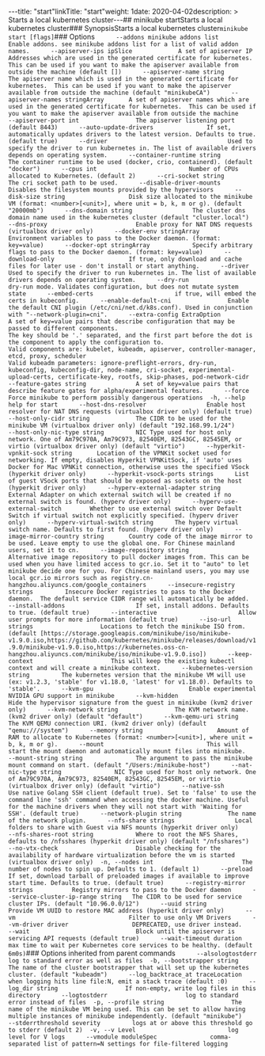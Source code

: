---title: "start"linkTitle: "start"weight: 1date: 2020-04-02description: >  Starts a local kubernetes cluster---## minikube startStarts a local kubernetes cluster### SynopsisStarts a local kubernetes cluster```minikube start [flags]```### Options```      --addons minikube addons list       Enable addons. see minikube addons list for a list of valid addon names.      --apiserver-ips ipSlice             A set of apiserver IP Addresses which are used in the generated certificate for kubernetes.  This can be used if you want to make the apiserver available from outside the machine (default [])      --apiserver-name string             The apiserver name which is used in the generated certificate for kubernetes.  This can be used if you want to make the apiserver available from outside the machine (default "minikubeCA")      --apiserver-names stringArray       A set of apiserver names which are used in the generated certificate for kubernetes.  This can be used if you want to make the apiserver available from outside the machine      --apiserver-port int                The apiserver listening port (default 8443)      --auto-update-drivers               If set, automatically updates drivers to the latest version. Defaults to true. (default true)      --driver                                  Used to specify the driver to run kubernetes in. The list of available drivers depends on operating system.      --container-runtime string          The container runtime to be used (docker, crio, containerd). (default "docker")      --cpus int                          Number of CPUs allocated to Kubernetes. (default 2)      --cri-socket string                 The cri socket path to be used.      --disable-driver-mounts             Disables the filesystem mounts provided by the hypervisors      --disk-size string                  Disk size allocated to the minikube VM (format: <number>[<unit>], where unit = b, k, m or g). (default "20000mb")      --dns-domain string                 The cluster dns domain name used in the kubernetes cluster (default "cluster.local")      --dns-proxy                         Enable proxy for NAT DNS requests (virtualbox driver only)      --docker-env stringArray            Environment variables to pass to the Docker daemon. (format: key=value)      --docker-opt stringArray            Specify arbitrary flags to pass to the Docker daemon. (format: key=value)      --download-only                     If true, only download and cache files for later use - don't install or start anything.      --driver                                  Used to specify the driver to run kubernetes in. The list of available drivers depends on operating system.      --dry-run                           dry-run mode. Validates configuration, but does not mutate system state      --embed-certs                       if true, will embed the certs in kubeconfig.      --enable-default-cni                Enable the default CNI plugin (/etc/cni/net.d/k8s.conf). Used in conjunction with "--network-plugin=cni".      --extra-config ExtraOption          A set of key=value pairs that describe configuration that may be passed to different components.                                          		The key should be '.' separated, and the first part before the dot is the component to apply the configuration to.                                          		Valid components are: kubelet, kubeadm, apiserver, controller-manager, etcd, proxy, scheduler                                          		Valid kubeadm parameters: ignore-preflight-errors, dry-run, kubeconfig, kubeconfig-dir, node-name, cri-socket, experimental-upload-certs, certificate-key, rootfs, skip-phases, pod-network-cidr      --feature-gates string              A set of key=value pairs that describe feature gates for alpha/experimental features.      --force                             Force minikube to perform possibly dangerous operations  -h, --help                              help for start      --host-dns-resolver                 Enable host resolver for NAT DNS requests (virtualbox driver only) (default true)      --host-only-cidr string             The CIDR to be used for the minikube VM (virtualbox driver only) (default "192.168.99.1/24")      --host-only-nic-type string         NIC Type used for host only network. One of Am79C970A, Am79C973, 82540EM, 82543GC, 82545EM, or virtio (virtualbox driver only) (default "virtio")      --hyperkit-vpnkit-sock string       Location of the VPNKit socket used for networking. If empty, disables Hyperkit VPNKitSock, if 'auto' uses Docker for Mac VPNKit connection, otherwise uses the specified VSock (hyperkit driver only)      --hyperkit-vsock-ports strings      List of guest VSock ports that should be exposed as sockets on the host (hyperkit driver only)      --hyperv-external-adapter string    External Adapter on which external switch will be created if no external switch is found. (hyperv driver only)      --hyperv-use-external-switch        Whether to use external switch over Default Switch if virtual switch not explicitly specified. (hyperv driver only)      --hyperv-virtual-switch string      The hyperv virtual switch name. Defaults to first found. (hyperv driver only)      --image-mirror-country string       Country code of the image mirror to be used. Leave empty to use the global one. For Chinese mainland users, set it to cn.      --image-repository string           Alternative image repository to pull docker images from. This can be used when you have limited access to gcr.io. Set it to "auto" to let minikube decide one for you. For Chinese mainland users, you may use local gcr.io mirrors such as registry.cn-hangzhou.aliyuncs.com/google_containers      --insecure-registry strings         Insecure Docker registries to pass to the Docker daemon.  The default service CIDR range will automatically be added.      --install-addons                    If set, install addons. Defaults to true. (default true)      --interactive                       Allow user prompts for more information (default true)      --iso-url strings                   Locations to fetch the minikube ISO from. (default [https://storage.googleapis.com/minikube/iso/minikube-v1.9.0.iso,https://github.com/kubernetes/minikube/releases/download/v1.9.0/minikube-v1.9.0.iso,https://kubernetes.oss-cn-hangzhou.aliyuncs.com/minikube/iso/minikube-v1.9.0.iso])      --keep-context                      This will keep the existing kubectl context and will create a minikube context.      --kubernetes-version string         The kubernetes version that the minikube VM will use (ex: v1.2.3, 'stable' for v1.18.0, 'latest' for v1.18.0). Defaults to 'stable'.      --kvm-gpu                           Enable experimental NVIDIA GPU support in minikube      --kvm-hidden                        Hide the hypervisor signature from the guest in minikube (kvm2 driver only)      --kvm-network string                The KVM network name. (kvm2 driver only) (default "default")      --kvm-qemu-uri string               The KVM QEMU connection URI. (kvm2 driver only) (default "qemu:///system")      --memory string                     Amount of RAM to allocate to Kubernetes (format: <number>[<unit>], where unit = b, k, m or g).      --mount                             This will start the mount daemon and automatically mount files into minikube.      --mount-string string               The argument to pass the minikube mount command on start. (default "/Users:/minikube-host")      --nat-nic-type string               NIC Type used for host only network. One of Am79C970A, Am79C973, 82540EM, 82543GC, 82545EM, or virtio (virtualbox driver only) (default "virtio")      --native-ssh                        Use native Golang SSH client (default true). Set to 'false' to use the command line 'ssh' command when accessing the docker machine. Useful for the machine drivers when they will not start with 'Waiting for SSH'. (default true)      --network-plugin string             The name of the network plugin.      --nfs-share strings                 Local folders to share with Guest via NFS mounts (hyperkit driver only)      --nfs-shares-root string            Where to root the NFS Shares, defaults to /nfsshares (hyperkit driver only) (default "/nfsshares")      --no-vtx-check                      Disable checking for the availability of hardware virtualization before the vm is started (virtualbox driver only)  -n, --nodes int                         The number of nodes to spin up. Defaults to 1. (default 1)      --preload                           If set, download tarball of preloaded images if available to improve start time. Defaults to true. (default true)      --registry-mirror strings           Registry mirrors to pass to the Docker daemon      --service-cluster-ip-range string   The CIDR to be used for service cluster IPs. (default "10.96.0.0/12")      --uuid string                       Provide VM UUID to restore MAC address (hyperkit driver only)      --vm                                Filter to use only VM Drivers      --vm-driver driver                  DEPRECATED, use driver instead.      --wait                              Block until the apiserver is servicing API requests (default true)      --wait-timeout duration             max time to wait per Kubernetes core services to be healthy. (default 6m0s)```### Options inherited from parent commands```      --alsologtostderr                  log to standard error as well as files  -b, --bootstrapper string              The name of the cluster bootstrapper that will set up the kubernetes cluster. (default "kubeadm")      --log_backtrace_at traceLocation   when logging hits line file:N, emit a stack trace (default :0)      --log_dir string                   If non-empty, write log files in this directory      --logtostderr                      log to standard error instead of files  -p, --profile string                   The name of the minikube VM being used. This can be set to allow having multiple instances of minikube independently. (default "minikube")      --stderrthreshold severity         logs at or above this threshold go to stderr (default 2)  -v, --v Level                          log level for V logs      --vmodule moduleSpec               comma-separated list of pattern=N settings for file-filtered logging```